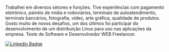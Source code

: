 Trabalhei em diversos setores e funções. Tive experiências com pagamento eletrônico, painéis de mídia e rodoviários, terminais de autoatendimento, terminais bancários, fotografia, vídeo, arte gráfica, qualidade de produtos. Gosto muito de novos desafios, um dos últimos foi participar do desenvolvimento de um distribuição Linux para uso nas aplicações da empresa. Teste de Software e Desenvolvedor WEB Freelancer. 

[![Linkedin Badge](https://img.shields.io/badge/-LinkedIn-blue?style=flat-square&logo=Linkedin&logoColor=white&link=https://www.linkedin.com/in/elvikalinoski)](https://www.linkedin.com/in/elvikalinoski)
